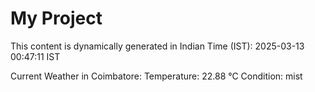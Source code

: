 # My Project

This content is dynamically generated in Indian Time (IST): 2025-03-13 00:47:11 IST


Current Weather in Coimbatore:
Temperature: 22.88 °C
Condition: mist
